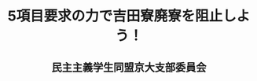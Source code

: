 <header>
<h1 class="title">5項目要求の力で吉田寮廃寮を阻止しよう！</h1>
<h2 class="author">民主主義学生同盟京大支部委員会</h2>
</header>
